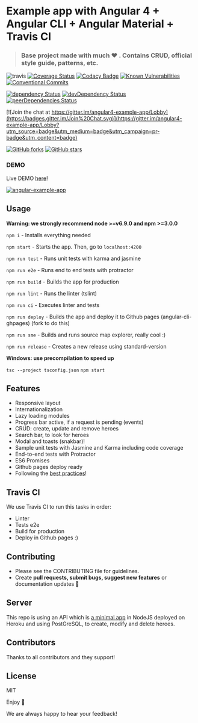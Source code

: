 # Example app with Angular 4 + Angular CLI + Angular Material + Travis CI

> ### Base project made with much  :heart: . Contains CRUD, official style guide, patterns, etc.

![travis](https://travis-ci.org/Ismaestro/angular4-example-app.svg?branch=master)
[![Coverage Status](https://coveralls.io/repos/github/Ismaestro/angular4-example-app/badge.svg?branch=master)](https://coveralls.io/github/Ismaestro/angular4-example-app?branch=master)
[![Codacy Badge](https://api.codacy.com/project/badge/Grade/9d190a60fc864060ac054ba17a4e92e4)](https://www.codacy.com/app/Ismaestro/angular4-example-app?utm_source=github.com&utm_medium=referral&utm_content=Ismaestro/angular4-example-app&utm_campaign=badger)
[![Known Vulnerabilities](https://snyk.io/test/github/ismaestro/angular4-example-app/badge.svg)](https://snyk.io/test/github/ismaestro/angular4-example-app)
[![Conventional Commits](https://img.shields.io/badge/Conventional%20Commits-1.0.0-yellow.svg)](https://conventionalcommits.org)

[![dependency Status](https://david-dm.org/ismaestro/angular4-example-app.svg)](https://david-dm.org/ismaestro/angular4-example-app#info=dependencies)
[![devDependency Status](https://david-dm.org/ismaestro/angular4-example-app/dev-status.svg)](https://david-dm.org/ismaestro/angular4-example-app#info=devDependencies)
[![peerDependencies Status](https://david-dm.org/ismaestro/angular4-example-app/peer-status.svg)](https://david-dm.org/ismaestro/angular4-example-app?type=peer)

[![Join the chat at https://gitter.im/angular4-example-app/Lobby](https://badges.gitter.im/Join%20Chat.svg)](https://gitter.im/angular4-example-app/Lobby?utm_source=badge&utm_medium=badge&utm_campaign=pr-badge&utm_content=badge)

[![GitHub forks](https://img.shields.io/github/forks/ismaestro/angular4-example-app.svg?style=social&label=Fork)](https://github.com/ismaestro/angular4-example-app/fork)
[![GitHub stars](https://img.shields.io/github/stars/ismaestro/angular4-example-app.svg?style=social&label=Star)](https://github.com/ismaestro/angular4-example-app)

### DEMO

Live DEMO [here](http://angularexampleapp.com/)!

[![angular-example-app](http://thumbsnap.com/i/aIpN07i3.png?0812)](http://angularexampleapp.com/)

## Usage

**Warning: we strongly recommend node >=v6.9.0 and npm >=3.0.0**

`npm i` - Installs everything needed

`npm start` - Starts the app. Then, go to `localhost:4200`

`npm run test` - Runs unit tests with karma and jasmine

`npm run e2e` - Runs end to end tests with protractor

`npm run build` - Builds the app for production

`npm run lint` - Runs the linter (tslint)

`npm run ci` - Executes linter and tests

`npm run deploy` - Builds the app and deploy it to Github pages (angular-cli-ghpages) (fork to do this)

`npm run sme` - Builds and runs source map explorer, really cool :)

`npm run release` - Creates a new release using standard-version

**Windows: use precompilation to speed up**

`tsc --project tsconfig.json`
`npm start`

## Features
* Responsive layout
* Internationalization
* Lazy loading modules
* Progress bar active, if a request is pending (events)
* CRUD: create, update and remove heroes
* Search bar, to look for heroes
* Modal and toasts (snakbar)!
* Sample unit tests with Jasmine and Karma including code coverage
* End-to-end tests with Protractor
* ES6 Promises
* Github pages deploy ready
* Following the [best practices](https://angular.io/guide/styleguide)!

## Travis CI
We use Travis CI to run this tasks in order:
* Linter
* Tests e2e
* Build for production
* Deploy in Github pages
:)

## Contributing
- Please see the CONTRIBUTING file for guidelines.
- Create **pull requests, submit bugs, suggest new features** or documentation updates :wrench:

## Server

This repo is using an API which is [a minimal app](https://github.com/Ismaestro/nodejs-example-app) in NodeJS deployed on Heroku and using PostGreSQL, to create, modify and delete heroes.

## Contributors

Thanks to all contributors and they support!

## License

MIT

Enjoy :metal:

We are always happy to hear your feedback!
